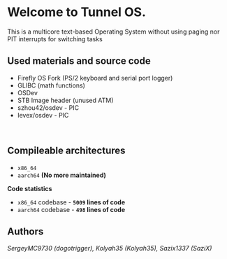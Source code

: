 # Welcome to Tunnel OS.
This is a multicore text-based Operating System without using paging nor PIT interrupts for switching tasks
<br>

**Used materials and source code**
-
- Firefly OS Fork (PS/2 keyboard and serial port logger)
- GLIBC (math functions)
- OSDev
- STB Image header (unused ATM)
- szhou42/osdev - PIC
- levex/osdev - PIC
<br>

**Compileable architectures**
-
- `x86_64`
- `aarch64` **(No more maintained)**

**Code statistics**
- `x86_64` codebase - **`5009` lines of code**
- `aarch64` codebase - **`498` lines of code**

**Authors**<br>
-
*SergeyMC9730 (dogotrigger), Kolyah35 (Kolyah35), Sazix1337 (SaziX)*
